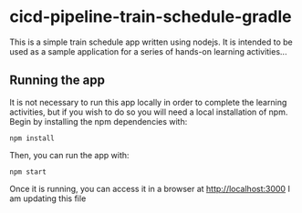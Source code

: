 # cicd-pipeline-train-schedule-gradle

This is a simple train schedule app written using nodejs. It is intended to be used as a sample application for a series of hands-on learning activities...

## Running the app

It is not necessary to run this app locally in order to complete the learning activities, but if you wish to do so you will need a local installation of npm. Begin by installing the npm dependencies with:

    npm install

Then, you can run the app with:

    npm start

Once it is running, you can access it in a browser at [http://localhost:3000](http://localhost:3000)
I am updating this file
